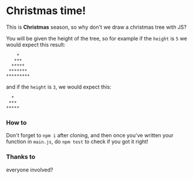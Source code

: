 # Christmas time!
This is **Christmas** season, so why don't we draw a christmas tree with JS?

You will be given the height of the tree, so for example if the `height` 
is `5` we would expect this result:

```
    *
   ***
  *****
 *******
*********
```

and if the `height` is `3`, we would expect this:

```
  *
 ***
*****
```

### How to
Don't forget to `npm i` after cloning, and then once you've written your function
in `main.js`, do `npm test` to check if you got it right!

### Thanks to
everyone involved?
